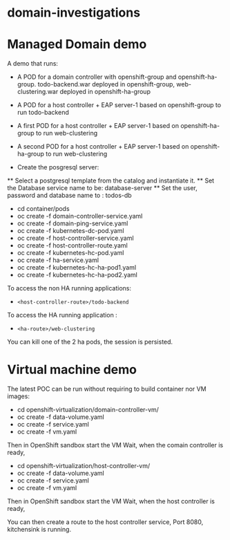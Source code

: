 # domain-investigations

# Managed Domain demo 

A demo that runs:
* A POD for a domain controller with openshift-group and openshift-ha-group. todo-backend.war deployed in openshift-group, web-clustering.war deployed in openshift-ha-group
* A POD for a host controller + EAP server-1 based on openshift-group to run todo-backend
* A first POD for a host controller + EAP server-1 based on openshift-ha-group to run web-clustering
* A second POD for a host controller + EAP server-1 based on openshift-ha-group to run web-clustering

* Create the posgresql server:

** Select a postgresql template from the catalog and instantiate it. 
** Set the Database service name to be: database-server 
** Set the user, password and database name to : todos-db

* cd container/pods
* oc create -f domain-controller-service.yaml
* oc create -f domain-ping-service.yaml
* oc create -f kubernetes-dc-pod.yaml
* oc create -f host-controller-service.yaml
* oc create -f host-controller-route.yaml
* oc create -f kubernetes-hc-pod.yaml
* oc create -f ha-service.yaml
* oc create -f kubernetes-hc-ha-pod1.yaml
* oc create -f kubernetes-hc-ha-pod2.yaml

To access the non HA running applications:
* `<host-controller-route>/todo-backend`

To access the HA running application :
* `<ha-route>/web-clustering`

You can kill one of the 2 ha pods, the session is persisted.
 
# Virtual machine demo
The latest POC can be run without requiring to build container nor VM images:

* cd openshift-virtualization/domain-controller-vm/
* oc create -f data-volume.yaml
* oc create -f service.yaml
* oc create -f vm.yaml

Then in OpenShift sandbox start the VM
Wait, when the comain controller is ready,

* cd openshift-virtualization/host-controller-vm/
* oc create -f data-volume.yaml
* oc create -f service.yaml
* oc create -f vm.yaml

Then in OpenShift sandbox start the VM
Wait, when the host controller is ready,

You can then create a route to the host controller service, Port 8080, kitchensink is running.
